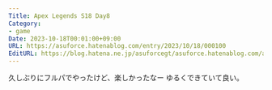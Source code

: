```yaml
---
Title: Apex Legends S18 Day8
Category:
- game
Date: 2023-10-18T00:01:00+09:00
URL: https://asuforce.hatenablog.com/entry/2023/10/18/000100
EditURL: https://blog.hatena.ne.jp/asuforcegt/asuforce.hatenablog.com/atom/entry/6801883189051351491
---
```


久しぶりにフルパでやったけど、楽しかったなー
ゆるくできていて良い。
